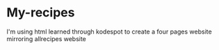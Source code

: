 # My-recipes
<p>I'm using html learned through kodespot to create a four pages website mirroring allrecipes website</p>
